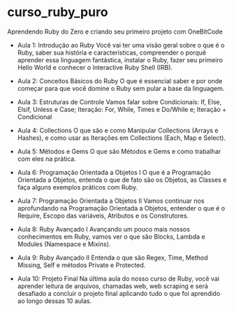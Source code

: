 # curso_ruby_puro
Aprendendo Ruby do Zero e criando seu primeiro projeto com OneBitCode

- Aula 1: Introdução ao Ruby
Você vai ter uma visão geral sobre o que é o Ruby, saber sua história e características, compreender o porquê aprender essa linguagem fantástica, instalar o Ruby, fazer seu primeiro Hello World e conhecer o Interactive Ruby Shell (IRB).
 

- Aula 2: Conceitos Básicos do Ruby
O que é essencial saber e por onde começar para que você domine o Ruby sem pular a base da linguagem.
 

- Aula 3: Estruturas de Controle
Vamos falar sobre Condicionais: If, Else, Elsif, Unless e Case; Iteração: For, While, Times e Do/While e; Iteração + Condicional 
 

- Aula 4: Collections
O que são e como Manipular Collections (Arrays e Hashes), e como usar as Iterações em Collections (Each, Map e Select).
 

- Aula 5: Métodos e Gems
O que são Métodos e Gems e como trabalhar com eles na prática.
 

- Aula 6: Programação Orientada a Objetos I
O que é a Programação Orientada a Objetos, entenda o que de fato são os Objetos, as Classes e faça alguns exemplos práticos com Ruby.
 

- Aula 7: Programação Orientada a Objetos II
Vamos continuar nos aprofundando na Programação Orientada a Objetos, entender o que é o Require, Escopo das variáveis, Atributos e os Construtores.
 

- Aula 8: Ruby Avançado I
Avançando um pouco mais nossos conhecimentos em Ruby, vamos ver o que são Blocks, Lambda e Modules (Namespace e Mixins).
 

- Aula 9: Ruby Avançado II
Entenda o que são Regex, Time, Method Missing, Self e métodos Private e Protected.
 

- Aula 10: Projeto Final
Na última aula do nosso curso de Ruby, você vai aprender leitura de arquivos, chamadas web, web scraping e será desafiado a concluir o projeto final aplicando tudo o que foi aprendido ao longo dessas 10 aulas.

